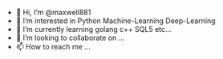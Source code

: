 - 👋 Hi, I’m @maxwell881
- 👀 I’m interested in Python Machine-Learning Deep-Learning
- 🌱 I’m currently learning golang c++ SQL5 etc...
- 💞️ I’m looking to collaborate on ...
- 📫 How to reach me ...

<!---
maxwell881/maxwell881 is a ✨ special ✨ repository because its `README.md` (this file) appears on your GitHub profile.
You can click the Preview link to take a look at your changes.
--->

